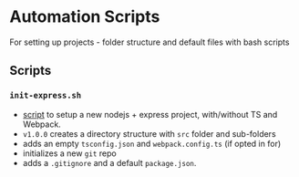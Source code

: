 # Automation Scripts
For setting up projects - folder structure and default files with bash scripts

## Scripts

### `init-express.sh` 
  - [script] to setup a new nodejs + express project, with/without TS and Webpack. 
  - `v1.0.0` creates a directory structure with `src` folder and sub-folders
  - adds an empty `tsconfig.json` and `webpack.config.ts` (if opted in for)
  - initializes a new `git` repo
  - adds a `.gitignore` and a default `package.json`.



[script]: https://github.com/Aakash1103Jha/automation-scripts/blob/master/init-express.sh
